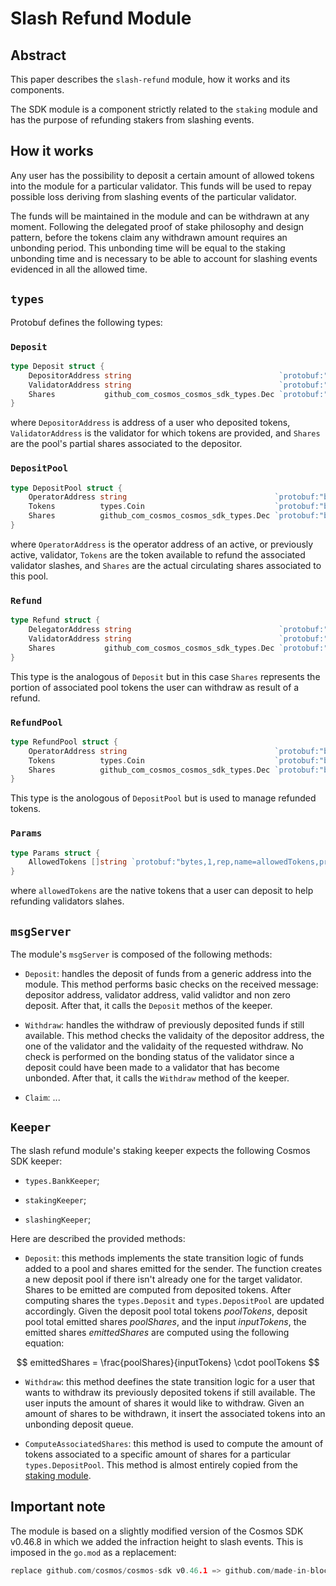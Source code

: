 # Slash Refund Module

## Abstract

This paper describes the `slash-refund` module, how it works and its components.

The SDK module is a component strictly related to the `staking` module and has the purpose of refunding stakers from slashing events.

## How it works

Any user has the possibility to deposit a certain amount of allowed tokens into the module for a particular validator. This funds will be used to repay possible loss deriving from slashing events of the particular validator.

The funds will be maintained in the module and can be withdrawn at any moment. Following the delegated proof of stake philosophy and design pattern, before the tokens claim any withdrawn amount requires an unbonding period. This unbonding time will be equal to the staking unbonding time and is necessary to be able to account for slashing events evidenced in all the allowed time.

## `types`

Protobuf defines the following types:

### `Deposit`

```go
type Deposit struct {
    DepositorAddress string                                 `protobuf:"bytes,1,opt,name=depositor_address,json=depositorAddress,proto3" json:"depositor_address,omitempty"`
    ValidatorAddress string                                 `protobuf:"bytes,2,opt,name=validator_address,json=validatorAddress,proto3" json:"validator_address,omitempty"`
    Shares           github_com_cosmos_cosmos_sdk_types.Dec `protobuf:"bytes,3,opt,name=shares,proto3,customtype=github.com/cosmos/cosmos-sdk/types.Dec" json:"shares"`
}
```

where `DepositorAddress` is address of a user who deposited tokens, `ValidatorAddress` is the validator for which tokens are provided, and `Shares` are the pool's partial shares associated to the depositor.

### `DepositPool`

```go
type DepositPool struct {
    OperatorAddress string                                 `protobuf:"bytes,1,opt,name=operator_address,json=operatorAddress,proto3" json:"operator_address,omitempty"`
    Tokens          types.Coin                             `protobuf:"bytes,2,opt,name=tokens,proto3" json:"tokens"`
    Shares          github_com_cosmos_cosmos_sdk_types.Dec `protobuf:"bytes,3,opt,name=shares,proto3,customtype=github.com/cosmos/cosmos-sdk/types.Dec" json:"shares" yaml:"depositor_shares"`
}
```

where `OperatorAddress` is the operator address of an active, or previously active, validator, `Tokens` are the token available to refund the associated validator slashes, and `Shares` are the actual circulating shares associated to this pool.

### `Refund`

```go
type Refund struct {
    DelegatorAddress string                                 `protobuf:"bytes,1,opt,name=delegator_address,json=delegatorAddress,proto3" json:"delegator_address,omitempty"`
    ValidatorAddress string                                 `protobuf:"bytes,2,opt,name=validator_address,json=validatorAddress,proto3" json:"validator_address,omitempty"`
    Shares           github_com_cosmos_cosmos_sdk_types.Dec `protobuf:"bytes,3,opt,name=shares,proto3,customtype=github.com/cosmos/cosmos-sdk/types.Dec" json:"shares"`
}
```

This type is the analogous of `Deposit` but in this case `Shares` represents the portion of associated pool tokens the user can withdraw as result of a refund.

### `RefundPool`

```go
type RefundPool struct {
    OperatorAddress string                                 `protobuf:"bytes,1,opt,name=operator_address,json=operatorAddress,proto3" json:"operator_address,omitempty"`
    Tokens          types.Coin                             `protobuf:"bytes,2,opt,name=tokens,proto3" json:"tokens"`
    Shares          github_com_cosmos_cosmos_sdk_types.Dec `protobuf:"bytes,3,opt,name=shares,proto3,customtype=github.com/cosmos/cosmos-sdk/types.Dec" json:"shares" yaml:"refund_shares"`
}
```

This type is the anologous of `DepositPool` but is used to manage refunded tokens.

### `Params`

```go
type Params struct {
    AllowedTokens []string `protobuf:"bytes,1,rep,name=allowedTokens,proto3" json:"allowedTokens,omitempty" yaml:"allowed_tokens"`
}
```

where `allowedTokens` are the native tokens that a user can deposit to help refunding validators slahes.

## `msgServer`

The module's `msgServer` is composed of the following methods:

* `Deposit`: handles the deposit of funds from a generic address into the module. This method performs basic checks on the received message: depositor address, validator address, valid validtor and non zero deposit. After that, it calls the `Deposit` methos of the keeper.

* `Withdraw`: handles the withdraw of previously deposited funds if still available. This method checks the validaity of the depositor address, the one of the validator and the validaity of the requested withdraw. No check is performed on the bonding status of the validator since a deposit could have been made to a validator that has become unbonded. After that, it calls the `Withdraw` method of the keeper.

* `Claim`: ...

## `Keeper`

The slash refund module's staking keeper expects the following Cosmos SDK keeper:

* `types.BankKeeper`;

* `stakingKeeper`;

* `slashingKeeper`;

Here are described the provided methods:

* `Deposit`: this methods implements the state transition logic of funds added to a pool and shares emitted for the sender. The function creates a new deposit pool if there isn't already one for the target validator. Shares to be emitted are computed from deposited tokens. After computing shares the `types.Deposit` and `types.DepositPool` are updated accordingly. Given the deposit pool total tokens $poolTokens$, deposit pool total emitted shares $poolShares$, and the input $inputTokens$, the emitted shares $emittedShares$ are computed using the following equation:

$$ emittedShares = \frac{poolShares}{inputTokens} \cdot poolTokens $$

* `Withdraw`: this method deefines the state transition logic for a user that wants to withdraw its previously deposited tokens if still available. The user inputs the amount of shares it would like to withdraw. Given an amount of shares to be withdrawn, it insert the associated tokens into an unbonding deposit queue.

* `ComputeAssociatedShares`: this method is used to compute the amount of tokens associated to a specific amount of shares for a particular `types.DepositPool`. This method is almost entirely copied from the [staking module](https://github.com/cosmos/cosmos-sdk/blob/d74d0e4e8cd57d77de9590892ef89584765251c8/x/staking/keeper/delegation.go#L995).

## Important note

The module is based on a slightly modified version of the Cosmos SDK v0.46.8 in which we added the infraction height to slash events. This is imposed in the `go.mod` as a replacement:

```go
replace github.com/cosmos/cosmos-sdk v0.46.1 => github.com/made-in-block/cosmos-sdk v0.46.8-infraction-height
```
